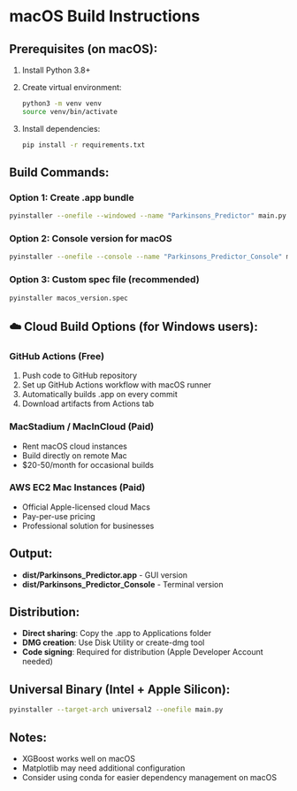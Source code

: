 # macOS Build Instructions

## Prerequisites (on macOS):
1. Install Python 3.8+ 
2. Create virtual environment:
   ```bash
   python3 -m venv venv
   source venv/bin/activate
   ```

3. Install dependencies:
   ```bash
   pip install -r requirements.txt
   ```

## Build Commands:

### Option 1: Create .app bundle
```bash
pyinstaller --onefile --windowed --name "Parkinsons_Predictor" main.py
```

### Option 2: Console version for macOS
```bash
pyinstaller --onefile --console --name "Parkinsons_Predictor_Console" main.py
```

### Option 3: Custom spec file (recommended)
```bash
pyinstaller macos_version.spec
```

## ☁️ Cloud Build Options (for Windows users):

### GitHub Actions (Free)
1. Push code to GitHub repository
2. Set up GitHub Actions workflow with macOS runner
3. Automatically builds .app on every commit
4. Download artifacts from Actions tab

### MacStadium / MacInCloud (Paid)
- Rent macOS cloud instances
- Build directly on remote Mac
- $20-50/month for occasional builds

### AWS EC2 Mac Instances (Paid)
- Official Apple-licensed cloud Macs
- Pay-per-use pricing
- Professional solution for businesses

## Output:
- **dist/Parkinsons_Predictor.app** - GUI version
- **dist/Parkinsons_Predictor_Console** - Terminal version

## Distribution:
- **Direct sharing**: Copy the .app to Applications folder
- **DMG creation**: Use Disk Utility or create-dmg tool
- **Code signing**: Required for distribution (Apple Developer Account needed)

## Universal Binary (Intel + Apple Silicon):
```bash
pyinstaller --target-arch universal2 --onefile main.py
```

## Notes:
- XGBoost works well on macOS
- Matplotlib may need additional configuration
- Consider using conda for easier dependency management on macOS
